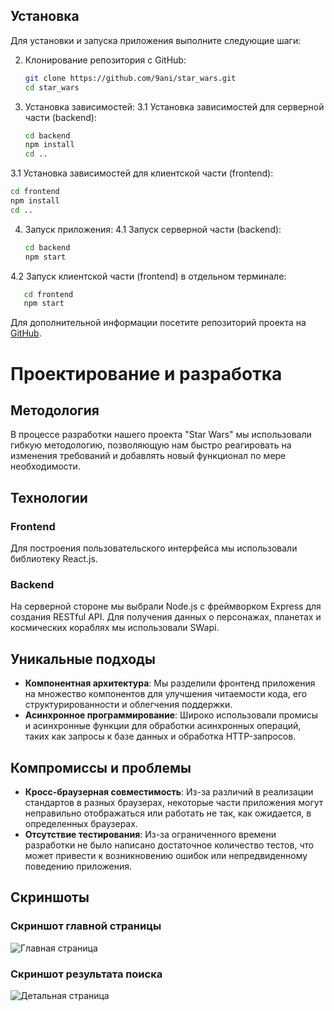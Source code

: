 ## Установка

Для установки и запуска приложения выполните следующие шаги:

2. Клонирование репозитория с GitHub:

   ```bash
   git clone https://github.com/9ani/star_wars.git
   cd star_wars
   ```

3. Установка зависимостей:
3.1 Установка зависимостей для серверной части (backend):

   ```bash
   cd backend
   npm install
   cd ..
   ```
3.1 Установка зависимостей для клиентской части (frontend):

   ```bash
   cd frontend
   npm install
   cd ..
   ```

4. Запуск приложения:
4.1 Запуск серверной части (backend):


   ```bash
   cd backend
   npm start
   ```
4.2 Запуск клиентской части (frontend) в отдельном терминале:

```bash
   cd frontend
   npm start
   ```


Для дополнительной информации посетите репозиторий проекта на [GitHub](https://github.com/9ani/Mereke).

# Проектирование и разработка

## Методология

В процессе разработки нашего проекта "Star Wars" мы использовали гибкую методологию, позволяющую нам быстро реагировать на изменения требований и добавлять новый функционал по мере необходимости.

## Технологии

### Frontend

Для построения пользовательского интерфейса мы использовали библиотеку React.js.

### Backend

На серверной стороне мы выбрали Node.js с фреймворком Express для создания RESTful API. Для получения данных о персонажах, планетах и космических кораблях мы использовали SWapi.


## Уникальные подходы

- **Компонентная архитектура**: Мы разделили фронтенд приложения на множество компонентов для улучшения читаемости кода, его структурированности и облегчения поддержки.
- **Асинхронное программирование**: Широко использовали промисы и асинхронные функции для обработки асинхронных операций, таких как запросы к базе данных и обработка HTTP-запросов.

## Компромиссы и проблемы

- **Кросс-браузерная совместимость**: Из-за различий в реализации стандартов в разных браузерах, некоторые части приложения могут неправильно отображаться или работать не так, как ожидается, в определенных браузерах.
- **Отсутствие тестирования**: Из-за ограниченного времени разработки не было написано достаточное количество тестов, что может привести к возникновению ошибок или непредвиденному поведению приложения.

## Скриншоты

### Скриншот главной страницы

![Главная страница](<img src="./frontend/assets/screenshots/image1.png" width="100%">
)

### Скриншот результата поиска

![Детальная страница](<img src="./frontend/assets/screenshots/image2.png" width="100%">)


